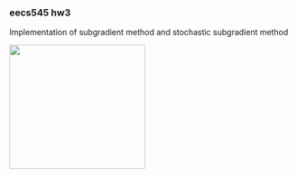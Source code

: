 ### eecs545 hw3
Implementation of subgradient method and stochastic subgradient method

<img width="240" height="220" src="https://github.com/mackenzz/eecs545/blob/main/hw2/Screen%20Shot%202020-12-05%20at%208.51.05%20AM.png"/></div>
